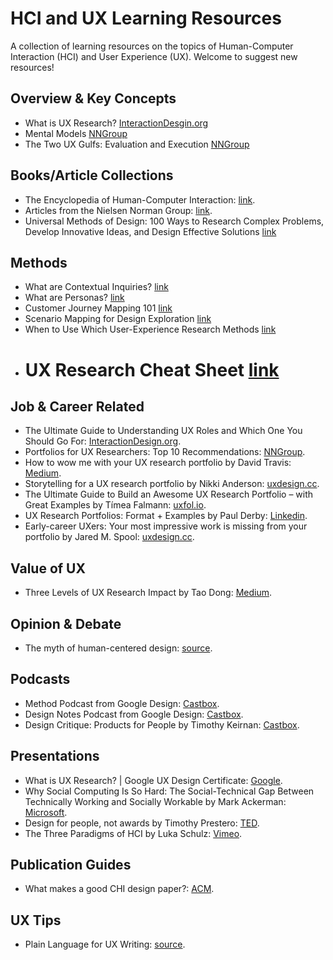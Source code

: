 # HCI and UX Learning Resources
A collection of learning resources on the topics of Human-Computer Interaction (HCI) and User Experience (UX). Welcome to suggest new resources!

## Overview & Key Concepts
* What is UX Research? [InteractionDesgin.org](https://www.interaction-design.org/literature/topics/ux-research)
* Mental Models [NNGroup](https://www.nngroup.com/articles/mental-models/)
* The Two UX Gulfs: Evaluation and Execution [NNGroup](https://www.nngroup.com/articles/two-ux-gulfs-evaluation-execution/)



## Books/Article Collections
* The Encyclopedia of Human-Computer Interaction: [link](https://www.interaction-design.org/literature/book/the-encyclopedia-of-human-computer-interaction-2nd-ed).
* Articles from the Nielsen Norman Group: [link](https://www.nngroup.com/articles/).
* Universal Methods of Design: 100 Ways to Research Complex Problems, Develop Innovative Ideas, and Design Effective Solutions [link](https://books.google.com/books?id=uZ8uzWAcdxEC&newbks=1&newbks_redir=0&lpg=PP1&dq=Universal%20Methods%20of%20Design%3A%20100%20Ways%20to%20Research%20Complex%20Problems%2C%20Develop%20Innovative%20Ideas%2C%20and%20Design%20Effective%20Solutions&pg=PP1#v=onepage&q=Universal%20Methods%20of%20Design:%20100%20Ways%20to%20Research%20Complex%20Problems,%20Develop%20Innovative%20Ideas,%20and%20Design%20Effective%20Solutions&f=false)


## Methods
* What are Contextual Inquiries? [link](https://www.youtube.com/watch?v=DRv9MpPj9Mo)
* What are Personas? [link](https://www.youtube.com/watch?v=XnG4c4gXaQY)
* Customer Journey Mapping 101 [link](https://www.youtube.com/watch?v=2W13ext26kQ)
* Scenario Mapping for Design Exploration [link](https://www.youtube.com/watch?v=dmlFRCZI9gQ)
* When to Use Which User-Experience Research Methods [link](https://www.nngroup.com/articles/which-ux-research-methods/)
* # UX Research Cheat Sheet [link](https://www.nngroup.com/articles/ux-research-cheat-sheet/)

## Job & Career Related
* The Ultimate Guide to Understanding UX Roles and Which One You Should Go For: [InteractionDesign.org](https://www.interaction-design.org/literature/article/the-ultimate-guide-to-understanding-ux-roles-and-which-one-you-should-go-for).
* Portfolios for UX Researchers: Top 10 Recommendations: [NNGroup](https://www.nngroup.com/articles/ux-researcher-portfolio/).
* How to wow me with your UX research portfolio by David Travis: [Medium](https://medium.com/@userfocus/how-to-wow-me-with-your-ux-research-portfolio-2867001aec18).
* Storytelling for a UX research portfolio by Nikki Anderson: [uxdesign.cc](https://uxdesign.cc/storytelling-for-a-ux-research-portfolio-35c9da4a8df1).
* The Ultimate Guide to Build an Awesome UX Research Portfolio – with Great Examples by Tímea Falmann: [uxfol.io](https://blog.uxfol.io/ux-research-portfolio/).
* UX Research Portfolios: Format + Examples by Paul Derby: [Linkedin](https://www.linkedin.com/pulse/ux-research-portfolios-format-examples-paul-derby/).
* Early-career UXers: Your most impressive work is missing from your portfolio by Jared M. Spool: [uxdesign.cc](https://uxdesign.cc/early-career-uxers-your-most-impressive-work-is-missing-from-your-portfolio-d96fd742e1cb).

## Value of UX
* Three Levels of UX Research Impact by Tao Dong: [Medium](https://medium.com/@taodong/three-levels-of-ux-research-impact-174768b7f4ef).


## Opinion & Debate
* The myth of human-centered design: [source](https://www.fastcompany.com/90208681/the-myth-of-human-centered-design).



## Podcasts

* Method Podcast from Google Design: [Castbox](https://castbox.fm/channel/Method-Podcast-from-Google-Design-id977288).
* Design Notes Podcast from Google Design: [Castbox](https://castbox.fm/channel/Design-Notes-Podcast-from-Google-Design-id970862).
* Design Critique: Products for People by Timothy Keirnan: [Castbox](https://castbox.fm/channel/Design-Critique%3A-Products-for-People-id4370).

## Presentations
* What is UX Research? | Google UX Design Certificate: [Google](https://www.youtube.com/watch?v=kQ_6faxhyIw).
* Why Social Computing Is So Hard: The Social-Technical Gap Between Technically Working and Socially Workable by Mark Ackerman: [Microsoft](https://www.microsoft.com/en-us/research/video/why-social-computing-is-so-hard-the-social-technical-gap-between-technically-working-and-socially-workable/).
* Design for people, not awards by Timothy Prestero: [TED](https://www.youtube.com/watch?v=WpldYJ3sSIo).
* The Three Paradigms of HCI by Luka Schulz: [Vimeo](https://vimeo.com/199261220).


## Publication Guides
* What makes a good CHI design paper?: [ACM](https://interactions.acm.org/archive/view/may-june-2017/what-makes-a-good-chi-design-paper).


## UX Tips
* Plain Language for UX Writing: [source](https://uxdesign.cc/use-plain-language-in-ux-writing-d7d5b0ea35f1).




